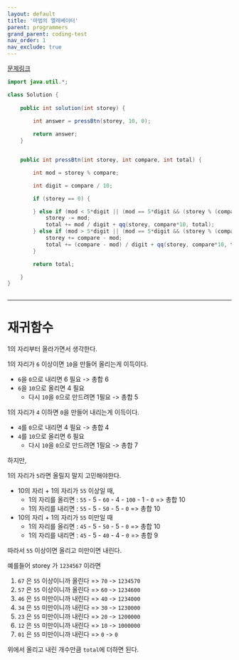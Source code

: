 ```yaml
---
layout: default
title: '마법의 엘레베이터'
parent: programmers
grand_parent: coding-test
nav_order: 1
nav_exclude: true
---
```



[문제링크](https://programmers.co.kr/learn/courses/30/lessons/148653)


```java
import java.util.*;

class Solution {
	
    public int solution(int storey) {

		int answer = pressBtn(storey, 10, 0);
		
		return answer;
	}


	public int pressBtn(int storey, int compare, int total) {

		int mod = storey % compare;

        int digit = compare / 10;

        if (storey == 0) {

        } else if (mod < 5*digit || (mod == 5*digit && (storey % (compare*10) < 5 * compare))) {
            storey -= mod;
            total += mod / digit + qq(storey, compare*10, total);
        } else if (mod > 5*digit || (mod == 5*digit && (storey % (compare*10) >= 5 * compare))) {
            storey += compare - mod;
            total += (compare - mod) / digit + qq(storey, compare*10, total);
        }

        return total;

	}
}
 
```

---

# 재귀함수




1의 자리부터 올라가면서 생각한다.

1의 자리가 `6` 이상이면 `10`을 만들어 올리는게 이득이다.
- `6`을 `0`으로 내리면 6 필요 -> 총합 6
- `6`을 `10`으로 올리면 4 필요
	- 다시 `10`을 `0`으로 만드려면 1필요 -> 총합 5

1의 자리가 `4` 이하면 `0`을 만들어 내리는게 이득이다.
- `4`를 `0`으로 내리면 4 필요 -> 총합 4
- `4`를 `10`으로 올리면 6 필요
	- 다시 `10`을 `0`으로 만드려면 1필요 -> 총합 7

하지만,

1의 자리가 `5`라면 올릴지 말지 고민해야한다.
- 10의 자리 + 1의 자리가 `55` 이상일 때,
	- 1의 자리를 올리면 : `55` - 5 - `60` - 4 - `100` - 1 - `0` => 총합 10
	- 1의 자리를 내리면 : `55` - 5 - `50` - 5 - `0` => 총합 10
- 10의 자리 + 1의 자리가 `55` 미만일 때
	- 1의 자리를 올리면 : `45` - 5 - `50` - 5 - `0` => 총합 10
	- 1의 자리를 내리면 : `45` - 5 - `40` - 4 - `0` => 총합 9

따라서 `55` 이상이면 올리고 미만이면 내린다.

예를들어 storey 가 `1234567` 이라면
1. `67` 은 `55` 이상이니까 올린다 => `70` -> `1234570`
2. `57` 은 `55` 이상이니까 올린다 => `60` -> `1234600`
3. `46` 은 `55` 미만이니까 내린다 => `40` -> `1234000`
4. `34` 은 `55` 미만이니까 내린다 => `30` -> `1230000`
5. `23` 은 `55` 미만이니까 내린다 => `20` -> `1200000`
6. `12` 은 `55` 미만이니까 내린다 => `10` -> `1000000`
6. `01` 은 `55` 미만이니까 내린다 => `0` -> `0`

위에서 올리고 내린 개수만큼 `total`에 더하면 된다.

